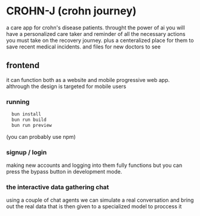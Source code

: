 # CROHN-J (crohn journey)
a care app for crohn's disease patients. throught the power of ai you will have a personalized care taker and reminder of all the necessary actions you must take on the recovery journey.
plus a centeralized place for them to save recent medical incidents. and files for new doctors to see

## frontend
it can function both as a website and mobile progressive web app. althrough the design is targeted for mobile users
### running
```bash
  bun install
  bun run build
  bun run preview
```
(you can probably use npm)

### signup / login
making new accounts and logging into them fully functions but you can press the bypass button in development mode. 
### the interactive data gathering chat
using a couple of chat agents we can simulate a real conversation and bring out the real data that is then given to a specialized model to proccess it
